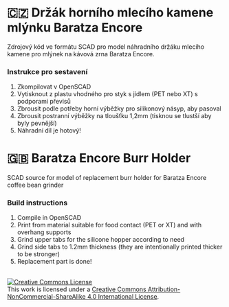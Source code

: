 # 🇨🇿 Držák horního mlecího kamene mlýnku Baratza Encore
Zdrojový kód ve formátu SCAD pro model náhradního držáku mlecího kamene pro mlýnek na kávová zrna Baratza Encore.
### Instrukce pro sestavení
1. Zkompilovat v OpenSCAD
2. Vytisknout z plastu vhodného pro styk s jídlem (PET nebo XT) s podporami převisů
3. Zbrousit podle potřeby horní výběžky pro silikonový násyp, aby pasoval
4. Zbrousit postranní výběžky na tloušťku 1,2mm (tisknou se tlustší aby byly pevnější)
5. Náhradní díl je hotový!

# 🇬🇧 Baratza Encore Burr Holder
SCAD source for model of replacement burr holder for Baratza Encore coffee bean grinder
### Build instructions
1. Compile in OpenSCAD
2. Print from material suitable for food contact (PET or XT) and with overhang supports
3. Grind upper tabs for the silicone hopper according to need
4. Grind side tabs to 1.2mm thickness (they are intentionally printed thicker to be stronger)
5. Replacement part is done!

<br>
<a rel="license" href="http://creativecommons.org/licenses/by-nc-sa/4.0/"><img alt="Creative Commons License" style="border-width:0" src="https://i.creativecommons.org/l/by-nc-sa/4.0/88x31.png" /></a><br />This work is licensed under a <a rel="license" href="http://creativecommons.org/licenses/by-nc-sa/4.0/">Creative Commons Attribution-NonCommercial-ShareAlike 4.0 International License</a>.